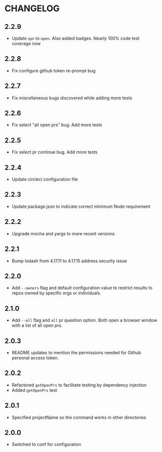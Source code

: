 # CHANGELOG

## 2.2.9
- Update `opn` to `open`. Also added badges. Nearly 100% code test coverage now

## 2.2.8
- Fix configure github token re-prompt bug

## 2.2.7
- Fix miscellaneous bugs discovered while adding more tests

## 2.2.6
- Fix select "all open prs" bug. Add more tests

## 2.2.5
- Fix select pr continue bug. Add more tests

## 2.2.4
- Update circleci configuration file

## 2.2.3
- Update package.json to indicate correct minimum Node requirement

## 2.2.2
- Upgrade mocha and yargs to more recent versions

## 2.2.1
- Bump lodash from 4.17.11 to 4.17.15 address security issue

## 2.2.0
- Add `--owners` flag and default configuration value to restrict results to repos owned by specific orgs or individuals.

## 2.1.0
- Add `--all` flag and `all` pr question option. Both open a browser window with a list of all open prs.

## 2.0.3
- README updates to mention the permissions needed for Github personal access token.

## 2.0.2
- Refactored `getOpenPrs` to facilitate testing by dependency injection
- Added `getOpenPrs` test

## 2.0.1
- Specified projectName so the command works in other directories

## 2.0.0
- Switched to conf for configuration
